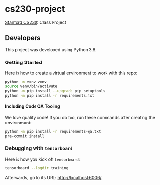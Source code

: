 # cs230-project

[Stanford CS230](https://cs230.stanford.edu/): Class Project

## Developers

This project was developed using Python 3.8.

### Getting Started

Here is how to create a virtual environment to work with this repo:

```bash
python -m venv venv
source venv/bin/activate
python -m pip install --upgrade pip setuptools
python -m pip install -r requirements.txt
```

#### Including Code QA Tooling

We love quality code!  If you do too,
run these commands after creating the environment:

```bash
python -m pip install -r requirements-qa.txt
pre-commit install
```

### Debugging with `tensorboard`

Here is how you kick off `tensorboard`:

```bash
tensorboard --logdir training
```

Afterwards, go to its URL: [http://localhost:6006/](http://localhost:6006/).
